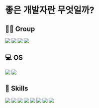 # 좋은 개발자란 무엇일까?

**🤜🤛 Group**
---
<img src="https://img.shields.io/badge/Slack-4A154B?style=for-the-badge&logo=slack&logoColor=white"/> <img src="https://img.shields.io/badge/Jira-0052CC?style=for-the-badge&logo=Jira&logoColor=FFFFFF"/> <img src="https://img.shields.io/badge/Bitbucket-0052CC?style=for-the-badge&logo=Bitbucket&logoColor=FFFFFF"/> <img src="https://img.shields.io/badge/Confluence-172B4D?style=for-the-badge&logo=Confluence&logoColor=FFFFFF"/>


**💻 OS**
---
<img src="https://img.shields.io/badge/iOS-000000?style=for-the-badge&logo=ios&logoColor=white"> <img src="https://img.shields.io/badge/Ubuntu-E95420?style=for-the-badge&logo=ubuntu&logoColor=white">


**🚀 Skills**
---
<img src="https://img.shields.io/badge/HTML5-E34F26?style=for-the-badge&logo=html5&logoColor=white"> <img src="https://img.shields.io/badge/CSS-239120?&style=for-the-badge&logo=css3&logoColor=white"> <img src="https://img.shields.io/badge/JavaScript-F7DF1E?style=for-the-badge&logo=javascript&logoColor=black"> <img src="https://img.shields.io/badge/Node.js-43853D?style=for-the-badge&logo=node.js&logoColor=white"> <img src="https://img.shields.io/badge/Sass-CC6699?style=for-the-badge&logo=sass&logoColor=white"> <img src="https://img.shields.io/badge/React-222222?style=for-the-badge&logo=React&logoColor=61DAFB"> <img src="https://img.shields.io/badge/Node.js-339933?style=for-the-badge&logo=Node.js&logoColor=FFFFFF"> <img src="https://img.shields.io/badge/Ant Design-0170FE?style=for-the-badge&logo=Ant+Design&logoColor=FFFFFF">
